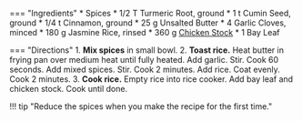=== "Ingredients"
    * Spices
        * 1/2 T Turmeric Root, ground
        * 1 t Cumin Seed, ground
        * 1/4 t Cinnamon, ground
    * 25 g Unsalted Butter
    * 4 Garlic Cloves, minced
    * 180 g Jasmine Rice, rinsed
    * 360 g [Chicken Stock](../soups/stocks/meat-stock.md)
    * 1 Bay Leaf

=== "Directions"
    1. **Mix spices** in small bowl.
    2. **Toast rice.** Heat butter in frying pan over medium heat until fully heated. Add garlic. Stir. Cook 60 seconds. Add mixed spices. Stir. Cook 2 minutes. Add rice. Coat evenly. Cook 2 minutes.
    3. **Cook rice.** Empty rice into rice cooker. Add bay leaf and chicken stock. Cook until done.

!!! tip "Reduce the spices when you make the recipe for the first time."

[^1]:
    Moncel, Beth. ["Yellow Jasmine Rice."](https://www.budgetbytes.com/yellow-jasmine-rice/) *Budget Bytes.* 14 June 2018.
